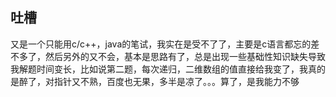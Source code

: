 ## 吐槽
又是一个只能用c/c++，java的笔试，我实在是受不了了，主要是c语言都忘的差不多了，然后另外的又不会，基本是思路有了，总是出现一些基础性知识缺失导致我解题时间变长，比如说第二题，每次递归，二维数组的值直接给我变了，我真的是醉了，对指针又不熟，百度也无果，多半是凉了。。。算了，是我能力不够
